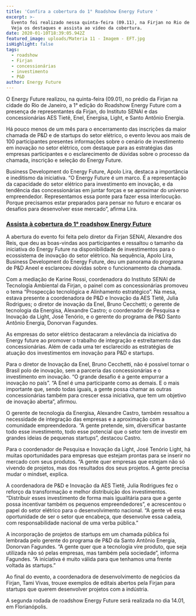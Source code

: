 ```yaml
---
title: 'Confira a cobertura do 1° Roadshow Energy Future '
excerpt: >-
  Evento foi realizado nessa quinta-feira (09.11), na Firjan no Rio de Janeiro.
  Veja os destaques e assista ao vídeo da cobertura.
date: 2020-01-10T18:39:05.942Z
featured_image: uploads/Materia 11 - Imagem - EFT.jpg
isHighlight: false
tags:
  - roadshow
  - Firjan
  - concessionárias
  - investimento
  - P&D
author: Energy Future
---
```

O Energy Future realizou, na quinta-feira (09.01), no prédio da Firjan na cidade do Rio de Janeiro, a 1° edição do Roadshow Energy Future com a presença de representantes da Firjan, do Instituto SENAI e das concessionárias AES Tietê, Enel, Energisa, Light, e Santo Antônio Energia. 

Há pouco menos de um mês para o encerramento das inscrições da maior chamada de P&D e de startups do setor elétrico, o evento levou aos mais de 100 participantes presentes informações sobre o cenário de investimento em inovação no setor elétrico, com destaque para as estratégias das empresas participantes e o esclarecimento de dúvidas sobre o processo da chamada, inscrição e seleção do Energy Future.

Business Development do Energy Future, Apolo Lira, destaca a importância e ineditismo da iniciativa.  “O Energy Future é um marco. É a representação da capacidade do setor elétrico para investimento em inovação, e da tendência das concessionárias em juntar forças e se aproximar do universo empreendedor. Representamos essa ponte para fazer essa interlocução. Porque precisamos estar preparados para pensar no futuro e encarar os desafios para desenvolver esse mercado”, afirma Lira.

### [Assista à cobertura do 1° roadshow Energy Future ](https://www.youtube.com/watch?v=TwaZhdZvguU)

A abertura do evento foi feita pelo diretor da Firjan SENAI, Alexandre dos Reis, que deu as boas-vindas aos participantes e ressaltou o tamanho da iniciativa do Energy Future na disponibilidade de investimentos para o ecossistema de inovação do setor elétrico. Na sequência, Apolo Lira, Business Development do Energy Future, deu um panorama do programa de P&D Aneel e esclareceu dúvidas sobre o funcionamento da chamada.

Com a mediação de Karine Rossi, coordenadora do Instituto SENAI de Tecnologia Ambiental da Firjan, o painel com as concessionárias promoveu o tema “Prospecção tecnológica e Alinhamento estratégico”.  Na mesa, estava presente a coordenadora de P&D e Inovação da AES Tietê, Julia Rodrigues; o diretor de inovação da Enel, Bruno Cecchetti; o gerente de tecnologia da Energisa, Alexandre Castro; o coordenador de Pesquisa e Inovação da Light, José Tenório, e o gerente do programa de P&D Santo Antônio Energia, Donorvan Fagundes.

As empresas do setor elétrico destacaram a relevância da iniciativa do Energy future ao promover o trabalho de integração e estreitamento das concessionárias. Além de cada uma ter esclarecido as estratégias de atuação dos investimentos em inovação para P&D e startups.

Para o diretor de Inovação da Enel, Bruno Cecchetti, não é possível tornar o Brasil polo de inovação, sem a parceria das concessionárias e o investimento em inovação. “O grande desafio é a gente empurrar a inovação no país”. “A Enel é uma participante como as demais. E o mais importante que, sendo todas iguais, a gente possa chamar as outras concessionárias também para crescer essa iniciativa, que tem um objetivo de inovação aberta”, afirmou.

O gerente de tecnologia da Energisa, Alexandre Castro, também ressaltou a necessidade de integração das empresas e a aproximação com a comunidade empreendedora. “A gente pretende, sim, diversificar bastante todo esse investimento, todo esse potencial que o setor tem de investir em grandes ideias de pequenas startups”, destacou Castro.

Para o coordenador de Pesquisa e Inovação da Light, José Tenório Light, há muitas oportunidades para empresas que estejam prontas para se inserir no mercado com seus produtos. “A gente quer empresas que estejam não só vivendo de projetos, mas dos resultados dos seus projetos. A gente precisa mudar o mindset, explica.

A coordenadora de P&D e Inovação da AES Tietê, Julia Rodrigues fez o reforço da transformação e melhor distribuição dos investimentos. “Distribuir esses investimento de forma mais igualitária para que a gente possa incentivar também os pequenos empreendedores”, e acrescentou o papel do setor elétrico para o desenvolvimento nacional.  “A gente vê essa oportunidade de ser o setor que encabeça, que desenvolve essa cadeia, com responsabilidade nacional de uma verba pública.” 

A incorporação de projetos de startups em um chamada pública foi lembrada pelo gerente do programa de P&D da Santo Antônio Energia, Donorvan Fagundes. “A gente quer que a tecnologia vire produto, que seja utilizada não só pelas empresas, mas também pela sociedade”, informa Fagundes. “A iniciativa é muito válida para que tenhamos uma frente voltada às startups.”

Ao final do evento, a coordenadora de desenvolvimento de negócios da Firjan, Tami Vivas, trouxe exemplos de editais abertos pela Firjan para startups que querem desenvolver projetos com a indústria.

A segunda rodada de roadshow Energy Future será realizada no dia 14.01, em Florianópolis.
